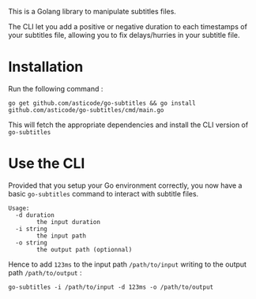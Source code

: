 This is a Golang library to manipulate subtitles files.

The CLI let you add a positive or negative duration to each timestamps of your subtitles file, allowing you to fix delays/hurries in your subtitle file.

# Installation

Run the following command :

    go get github.com/asticode/go-subtitles && go install github.com/asticode/go-subtitles/cmd/main.go
    
This will fetch the appropriate dependencies and install the CLI version of `go-subtitles`

# Use the CLI

Provided that you setup your Go environment correctly, you now have a basic `go-subtitles` command to interact with subtitle files.

    Usage:
      -d duration
        	the input duration
      -i string
        	the input path
      -o string
        	the output path (optionnal)

Hence to add `123ms` to the input path `/path/to/input` writing to the output path `/path/to/output` :

    go-subtitles -i /path/to/input -d 123ms -o /path/to/output

